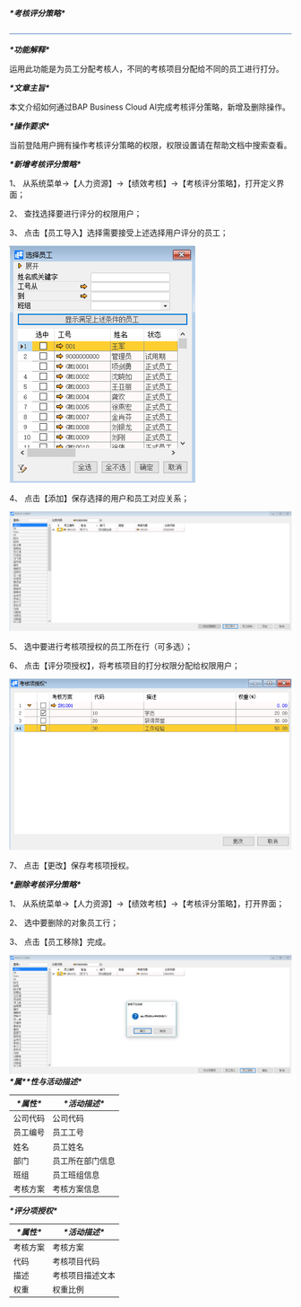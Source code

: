 ***\*考核评分策略\****

![img](图片/标题.png) 

***\*功能解释\****

运用此功能是为员工分配考核人，不同的考核项目分配给不同的员工进行打分。

***\*文章主旨\****

本文介绍如何通过BAP Business Cloud AI完成考核评分策略，新增及删除操作。

***\*操作要求\****

当前登陆用户拥有操作考核评分策略的权限，权限设置请在帮助文档中搜索查看。

***\*新增考核评分策略\****

1、 从系统菜单->【人力资源】->【绩效考核】->【考核评分策略】，打开定义界面；	

2、 查找选择要进行评分的权限用户；

3、 点击【员工导入】选择需要接受上述选择用户评分的员工；

![img](图片/考核1.png) 

4、 点击【添加】保存选择的用户和员工对应关系；

![img](图片/考核2.png) 

5、 选中要进行考核项授权的员工所在行（可多选）；

6、 点击【评分项授权】，将考核项目的打分权限分配给权限用户；

![img](图片/考核3.png) 

7、 点击【更改】保存考核项授权。

***\*删除考核评分策略\****

1、 从系统菜单->【人力资源】->【绩效考核】->【考核评分策略】，打开界面；

2、 选中要删除的对象员工行；

3、 点击【员工移除】完成。

![img](图片/考核4.png)***\*属\*******\*性与活动描述\****

| ***\*属性\**** | ***\*活动描述\**** |
| -------------- | ------------------ |
| 公司代码       | 公司代码           |
| 员工编号       | 员工工号           |
| 姓名           | 员工姓名           |
| 部门           | 员工所在部门信息   |
| 班组           | 员工班组信息       |
| 考核方案       | 考核方案信息       |

***\*评分项授权\****

| ***\*属性\**** | ***\*活动描述\**** |
| -------------- | ------------------ |
| 考核方案       | 考核方案           |
| 代码           | 考核项目代码       |
| 描述           | 考核项目描述文本   |
| 权重           | 权重比例           |

 